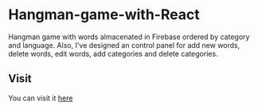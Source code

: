# Hangman-game-with-React

Hangman game with words almacenated in Firebase ordered by category and language. Also, I've designed an control panel for add new words, delete words, edit words, add categories and delete categories.

## Visit

You can visit it [here](https://hangman-game-with-react.netlify.app/)